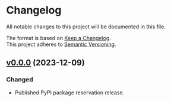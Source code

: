 # Changelog

All notable changes to this project will be documented in this file.

The format is based on [Keep a Changelog](http://keepachangelog.com/en/1.0.0/).<br/>
This project adheres to [Semantic Versioning](http://semver.org/spec/v2.0.0.html).

<!-- insertion marker -->

## [v0.0.0](https://github.com/bswck/manifests/tree/v0.0.0) (2023-12-09)


### Changed

- Published PyPI package reservation release.
